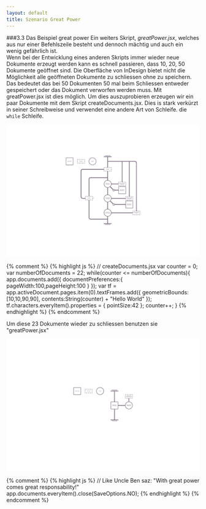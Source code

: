 ```yaml
---
layout: default
title: Szenario Great Power
---
```


###<a name="10"></a>3.3 Das Beispiel great power
Ein weiters Skript, _greatPower.jsx_, welches aus nur einer Befehlszeile besteht und dennoch mächtig und auch ein wenig gefährlich ist.  
Wenn bei der Entwicklung eines anderen Skripts immer wieder neue Dokumente erzeugt werden kann es schnell passieren, dass 10, 20, 50 Dokumente geöffnet sind. Die Oberfläche von InDesign bietet nicht die Möglichkeit alle geöffneten Dokumente zu schliessen ohne zu speichern. Das bedeutet das bei 50 Dokumenten 50 mal beim Schliessen entweder gespeichert oder das Dokument verworfen werden muss. Mit greatPower.jsx ist dies möglich. Um dies auszuprobieren erzeugen wir ein paar Dokumente mit dem Skript createDocuments.jsx. Dies is stark verkürzt in seiner Schreibweise und verwendet eine andere Art von Schleife. die `while` Schleife.  


![Algo create Doc](images/algocreatedoc.jpg)  

<script src="https://gist.github.com/2651812.js"> </script>

{% comment %}
	{% highlight js %}
		// createDocuments.jsx
		var counter = 0;
		var numberOfDocuments = 22;
		while(counter <= numberOfDocuments){
		app.documents.add({
		    documentPreferences:{
		        pageWidth:100,pageHeight:100
		        }
		    });
		var tf = app.activeDocument.pages.item(0).textFrames.add({
		    geometricBounds:[10,10,90,90],
		    contents:String(counter) + "Hello World"
		    });
		tf.characters.everyItem().properties = {
		    pointSize:42
		    };
		counter++;
		}
	{% endhighlight %}
{% endcomment %}


Um diese 23 Dokumente wieder zu schliessen benutzen sie "greatPower.jsx"  

![Algo Great Power](images/algogreatpower.jpg)  

<script src="https://gist.github.com/2651815.js"> </script>

{% comment %}
	{% highlight js %}
	// Like Uncle Ben saz: "With great power comes great responsability!"
	app.documents.everyItem().close(SaveOptions.NO);
	{% endhighlight %}
{% endcomment %}

